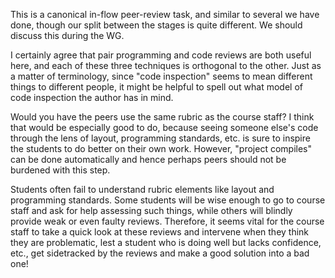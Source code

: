 This is a canonical in-flow peer-review task, and similar to several we have done, though our split between the stages is quite different. We should discuss this during the WG.

I certainly agree that pair programming and code reviews are both useful here, and each of these three techniques is orthogonal to the other. Just as a matter of terminology, since "code inspection" seems to mean different things to different people, it might be helpful to spell out what model of code inspection the author has in mind. 

Would you have the peers use the same rubric as the course staff? I think that would be especially good to do, because seeing someone else's code through the lens of layout, programming standards, etc. is sure to inspire the students to do better on their own work. However, "project compiles" can be done automatically and hence perhaps peers should not be burdened with this step.

Students often fail to understand rubric elements like layout and programming standards. Some students will be wise enough to go to course staff and ask for help assessing such things, while others will blindly provide weak or even faulty reviews. Therefore, it seems vital for the course staff to take a quick look at these reviews and intervene when they think they are problematic, lest a student who is doing well but lacks confidence, etc., get sidetracked by the reviews and make a good solution into a bad one!

